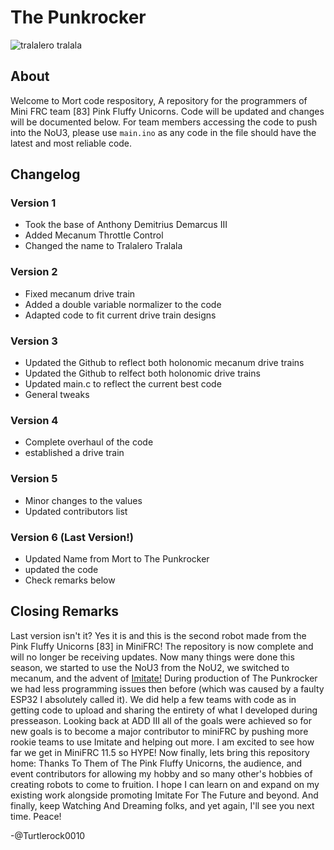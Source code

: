 # The Punkrocker
![tralalero tralala](https://github.com/user-attachments/assets/05c580be-4786-469b-9b67-ff284d3efb7a)

## About
Welcome to Mort code respository, A repository for the programmers of Mini FRC team [83] Pink Fluffy Unicorns. Code will be updated and changes will be documented below. For team members accessing the code to push into the NoU3, please use `main.ino` as any code in the file should have the latest and most reliable code.

## Changelog
### Version 1
- Took the base of Anthony Demitrius Demarcus III
- Added Mecanum Throttle Control
- Changed the name to Tralalero Tralala

### Version 2
- Fixed mecanum drive train
- Added a double variable normalizer to the code
- Adapted code to fit current drive train designs

### Version 3
- Updated the Github to reflect both holonomic mecanum drive trains
- Updated the Github to relfect both holonomic drive trains
- Updated main.c to reflect the current best code
- General tweaks

### Version 4
- Complete overhaul of the code
- established a drive train

### Version 5
- Minor changes to the values
- Updated contributors list

### Version 6 (Last Version!)
- Updated Name from Mort to The Punkrocker
- updated the code
- Check remarks below

## Closing Remarks
Last version isn't it? Yes it is and this is the second robot made from the Pink Fluffy Unicorns [83] in MiniFRC! The repository is now complete and will no longer be receiving updates. Now many things were done this season, we started to use the NoU3 from the NoU2, we switched to mecanum, and the advent of [Imitate!](https://github.com/Turtlerock0010/Imitate) During production of The Punkrocker we had less programming issues then before (which was caused by a faulty ESP32 I absolutely called it). We did help a few teams with code as in getting code to upload and sharing the entirety of what I developed during presseason. Looking back at ADD III all of the goals were achieved so for new goals is to become a major contributor to miniFRC by pushing more rookie teams to use Imitate and helping out more. I am excited to see how far we get in MiniFRC 11.5 so HYPE! Now finally, lets bring this repository home: Thanks To Them of The Pink Fluffy Unicorns, the audience, and event contributors for allowing my hobby and so many other's hobbies of creating robots to come to fruition. I hope I can learn on and expand on my existing work alongside promoting Imitate For The Future and beyond. And finally, keep Watching And Dreaming folks, and yet again, I'll see you next time. Peace!

-@Turtlerock0010
